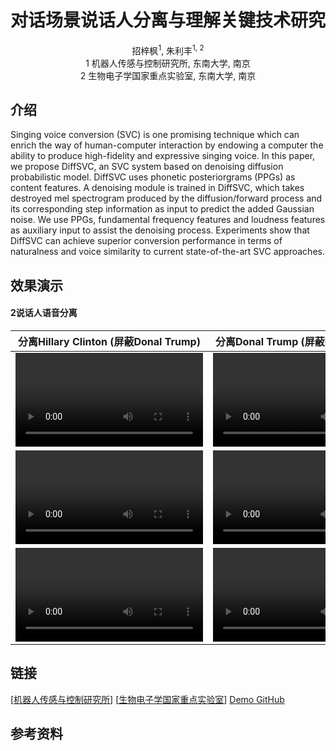 # <center>对话场景说话人分离与理解关键技术研究</center>

<center>招梓枫<sup>1</sup>, 朱利丰<sup>1, 2</sup></center> 

<center> 1 机器人传感与控制研究所, 东南大学, 南京 </center>

<center> 2 生物电子学国家重点实验室, 东南大学, 南京 </center>

## 介绍
Singing voice conversion (SVC) is one promising technique which can enrich the way of human-computer interaction by endowing a computer the ability to produce high-fidelity and expressive singing voice.
In this paper, we propose DiffSVC, an SVC system based on denoising diffusion probabilistic model. DiffSVC uses phonetic posteriorgrams (PPGs) as content features. A denoising module is trained in DiffSVC, which takes destroyed mel spectrogram produced by the diffusion/forward process and its corresponding step information as input to predict the added Gaussian noise. We use PPGs, fundamental frequency features and loudness features as auxiliary input to assist the denoising process. Experiments show that DiffSVC can achieve superior conversion performance in terms of naturalness and voice similarity to current state-of-the-art SVC approaches.

## 效果演示

#### 2说话人语音分离

| <center>分离Hillary Clinton (屏蔽Donal Trump)</center> | <center>分离Donal Trump (屏蔽Hillary Clinton)</center> | <center>原始视频</center> |
| :--- | :--- | :--- |
|<video id="video" controls preload poster=""><source id="mp4" src="https://user-images.githubusercontent.com/87401944/158050310-b2ac9e8d-af49-4f49-952d-daf7e26a9874.mp4" type="video/mp4"></videos>|<video id="video" controls preload poster=""><source id="mp4" src="https://user-images.githubusercontent.com/87401944/158050310-b2ac9e8d-af49-4f49-952d-daf7e26a9874.mp4" type="video/mp4"></videos>|<video id="video" controls preload poster=""><source id="mp4" src="https://user-images.githubusercontent.com/87401944/158050314-614f801e-ca74-4b17-8ce4-ea1b79f81908.mp4" type="video/mp4"></videos>|
|<video id="video" controls preload poster=""><source id="mp4" src="https://user-images.githubusercontent.com/87401944/158050586-695be9e2-425e-40bf-95eb-bc56ed87818e.mp4" type="video/mp4"></videos>|<video id="video" controls preload poster=""><source id="mp4" src="https://user-images.githubusercontent.com/87401944/158050590-961c1b8c-31f4-4eb0-b5df-ca310fc9408f.mp4" type="video/mp4"></videos>|<video id="video" controls preload poster=""><source id="mp4" src="https://user-images.githubusercontent.com/87401944/158050584-3546465b-dee5-4723-b305-0700743f27f1.mp4" type="video/mp4"></videos>|
|<video id="video" controls preload poster=""><source id="mp4" src="https://user-images.githubusercontent.com/87401944/158050627-70f05787-0d4e-4bd7-b385-f6a95f975813.mp4" type="video/mp4"></videos>|<video id="video" controls preload poster=""><source id="mp4" src="https://user-images.githubusercontent.com/87401944/158050631-9704acbd-d84a-4079-b6df-60e0c751d870.mp4" type="video/mp4"></videos>|<video id="video" controls preload poster=""><source id="mp4" src="https://user-images.githubusercontent.com/87401944/158050624-37ab323d-f657-41e5-8086-07e944a73b57.mp4" type="video/mp4"></videos>|

<!---
https://user-images.githubusercontent.com/87401944/158050264-d92fb19b-fd1a-48ba-842a-cb50e7a6e5a7.mp4
https://user-images.githubusercontent.com/87401944/158050310-b2ac9e8d-af49-4f49-952d-daf7e26a9874.mp4
https://user-images.githubusercontent.com/87401944/158050314-614f801e-ca74-4b17-8ce4-ea1b79f81908.mp4

https://user-images.githubusercontent.com/87401944/158050586-695be9e2-425e-40bf-95eb-bc56ed87818e.mp4
https://user-images.githubusercontent.com/87401944/158050590-961c1b8c-31f4-4eb0-b5df-ca310fc9408f.mp4
https://user-images.githubusercontent.com/87401944/158050584-3546465b-dee5-4723-b305-0700743f27f1.mp4

https://user-images.githubusercontent.com/87401944/158050627-70f05787-0d4e-4bd7-b385-f6a95f975813.mp4
https://user-images.githubusercontent.com/87401944/158050631-9704acbd-d84a-4079-b6df-60e0c751d870.mp4
https://user-images.githubusercontent.com/87401944/158050624-37ab323d-f657-41e5-8086-07e944a73b57.mp4
-->

## 链接

[[机器人传感与控制研究所](https://ins.seu.edu.cn/26900/list2.htm)] [[生物电子学国家重点实验室](https://sklb.seu.edu.cn/18466/list.htm)] [Demo GitHub](https://github.com/ZhaZhaFon/demo-speakerseparation)

## 参考资料

